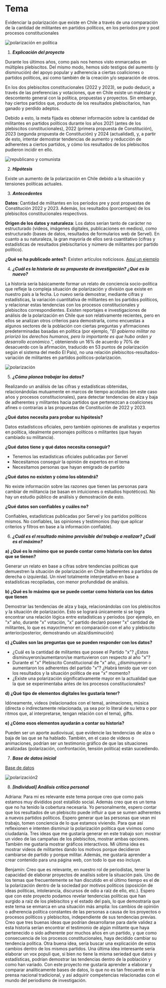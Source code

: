 # Tema 

Evidenciar la polarización que existe en Chile a través de una comparación de la cantidad de militantes en partidos políticos, en los períodos pre y post procesos constitucionales 

![polarización en política](https://redaccion.nexos.com.mx/wp-content/uploads/2022/09/polarizacion.jpg)

1. __*Explicación del proyecto*__

Durante los últimos años, como país nos hemos visto enmarcados en múltiples plebiscitos. Del mismo modo, hemos sido testigos del aumento (y disminución) del apoyo popular y adherencia a ciertas coaliciones o partidos políticos, así como también de la creación y/o separación de otros.

En los dos plebiscitos constitucionales (2022 y 2023), se pudo deducir, a través de las preferencias y votaciones, que en Chile existe un malestar y descontento general con la política, propuestas y proyectos. Sin embargo, hay ciertos partidos que, producto de los resultados plebiscitarios, han ganado y perdido adeptos. 

Debido a esto, la meta fijada es obtener información sobre la cantidad de militantes en partidos políticos durante los años 2021 (antes de los plebiscitos constitucionales), 2022 (primera propuesta de Constitución), 2023 (segunda propuesta de Constitución) y 2024 (actualidad), y, a partir de esto, intentar demostrar tendencias de aumento y reducción de adherentes a ciertos partidos, y cómo los resultados de los plebiscitos pudieron incidir en ello.

![republicano y comunista](https://static.emol.cl/emol50/Fotos/2024/03/04/file_20240304110402.jpg)

2. __*Hipótesis*__

Existe un aumento de la polarización en Chile debido a la situación y tensiones políticas actuales.

3. __*Antecedentes*__

__Datos__: Cantidad de militantes en los períodos pre y post propuestas de Constitución 2022 y 2023. Además, los resultados (porcentajes) de los plebiscitos constitucionales respectivos. 

__Origen de los datos y naturaleza__: Los datos serían tanto de carácter no estructurado (videos, imágenes digitales, publicaciones en medios), como estructurado (bases de datos, resultados de formularios web de Servel). En cuanto a su naturaleza, la gran mayoría de ellos será cuantitativo (cifras y estadísticas de resultados plebiscitarios y número de militantes por partido político). 

__¿Qué se ha publicado antes?__: Existen artículos noticiosos. [Aquí un ejemplo](https://elpais.com/chile/2023-11-23/chile-mide-sus-polarizaciones-radiografia-de-sus-grandes-diferencias-y-consensos.html)

4. __*¿Cuál es la historia de su propuesta de investigación? ¿Qué es lo nuevo?*__

La historía sería básicamente formar un relato de conciencia socio-política que refleje la compleja situación de polarización y división que existe en nuestro país a la fecha. Lo nuevo sería demostrar, mediante cifras y estadísticas,  la variación cuantitativa de militantes en los partidos políticos, y relacionar estas tendencias con los procesos constitucionales y plebiscitos correspondientes. Existen reportajes e investigaciones de análisis de la polarización en Chile que son relativamente recientes, pero en ellos se analizan otros criterios para demostrarla, como encuestas a algunos sectores de la población con ciertas preguntas y afirmaciones predeterminadas basadas en política (por ejemplo,  "_El gobierno militar no priorizó los derechos humanos, pero lo importante es que hubo orden y desarrollo económico._", obteniendo un 16% de acuerdo y 70% de desacuerdo con la afirmación, traducido en 53 puntos de polarización según el sistema del medio El País), no una relación plebiscitos-resultados-variación de militantes en partidos políticos-polarización.

![polarización](https://www.forumlibertas.com/wp-content/uploads/2019/03/Polarizaci%C3%B3n.jpg)

5. __*¿Cómo planea trabajar los datos?*__ 

Realizando un análisis de las cifras y estadísticas obtenidas, relacionándolas mutuamente en marcos de tiempo acotados (en este caso años y procesos constitucionales), para detectar tendencias de alza y baja de adherentes y militantes hacia partidos que pertenezcan a coaliciones afines o contrarias a las propuestas de Constitución de 2022 y 2023. 

**¿Qué datos necesita para probar su hipótesis?** 

Datos estadísticos oficiales, pero también opiniones de analistas y expertos en política, idealmente personajes políticos o militantes (que hayan cambiado su militancia). 

**¿Qué datos tiene y qué datos necesita conseguir?**
* Tenemos las estadísticas oficiales publicadas por Servel
* Necesitamos conseguir la opinión de expertos en el tema 
* Necesitamos personas que hayan emigrado de partido 

**¿Qué datos no existen y cómo los obtendrá?**

No existe información sobre las razones que tienen las personas para cambiar de militancia (se basan en intuiciones o estudios hipotéticos). No hay un estudio público de análisis y demostración de esto. 

**¿Qué datos son confiables y cuáles no?**

Confiables, estadísticas publicadas por Servel y los partidos políticos mismos. No confiables, las opiniones y testimonios (hay que aplicar criterios y filtros en base a la información confiable).

6. __*¿Cuál es el resultado mínimo previsible del trabajo a realizar? ¿Cuál es el máximo?*__

**a) ¿Qué es lo mínimo que se puede contar como historia con los datos que se tienen?**

Generar un relato en base a cifras sobre tendencias políticas que demuestren la situación de polarización en Chile (adherentes a partidos de derecha o izquierda). Un nivel totalmente interpretativo en base a estadísticas recopiladas, con menor profundidad de análisis.

**b) ¿Qué es lo máximo que se puede contar como historia con los datos que tienen**

Demostrar las tendencias de alza y baja, relacionándolas con los plebiscitos y la situación de polarización. Esto se logrará únicamente si se logra encontrar una relación lógica entre estadísticas y períodos (por ejemplo, en "x" año, durante "x" votación, "x" partido declaró poseer "x" cantidad de militantes, lo que es mayor/menor en comparación con el año y plebiscito anterior/posterior, demostrando un alza/disminución)

**c) ¿Cuáles son las preguntas que se pueden responder con los datos?** 

- ¿Cuál es la cantidad de militantes que posee el Partido "x"? ¿Estos disminuyeron/aumentaron/se mantuvieron con respecto al año "x"?
- Durante el "x" Plebiscito Constitucional de "x" año, ¿disminuyeron o aumentaron los adherentes del partido "x"? ¿Habrá tenido que ver con los resultados y la situación política de ese "x" momento?
- ¿Existe una polarización significativamente mayor en la actualidad que la que se experimentaba antes de los procesos constitucionales?

**d) ¿Qué tipo de elementos digitales les gustaría tener?**

Idóneamente, videos (relacionados con el tema), animaciones, música (directa o indirectamente relacionada, ya sea por lo literal de su letra o por ritmos que, al interpretarse, tengan relación con el tema), gifts. 

**e) ¿Cómo esos elementos ayudarán a contar su historia?**

Pueden ser un aporte audiovisual, que evidencie las tendencias de alza o baja de las que se ha hablado. También, en el caso de videos o animaciones, podrían ser un testimonio gráfico de que las situaciones analizadas (polarización, confrontación, tensión política) están sucediendo.

7. __*Base de datos inicial*__

[Base de datos](bdatos.csv.csv)

![polarización2](https://dccs.udd.cl/files/2020/08/polarizacion.jpg)

8. __*[Individual] Análisis crítico personal*__

Adriana: Para mi es relevante este tema porque creo que como país estamos muy divididos post estallido social. Además creo que es un tema que no ha tenido la cobertura necesaria. Yo personalmente, espero contar que los resultados de un plebiscito puede influir a que se sumen adherentes a nuevos partidos políticos. Espero generar que las personas que vean mi trabajo, tomen conciencia de lo que estamos viviendo. Para que así reflexionen e intenten disminuir la polarización política que vivimos como ciudadanía. Tres ideas que me gustaría generar en este trabajo son: mostrar un video de las campañas de los plebiscitos, mostrar ambas opciones. También me gustaría mostrar gráficos interactivos. Mi última idea es mostrar videos de militantes dando los motivos porque decidieron cambiarse de partido y porque militar. Además, me gustaría aprender a crear contenido para una página web, con todo lo que eso incluye. 

Benjamín: Creo que es relevante, en nuestro rol de periodistas, tener la capacidad de elaborar proyectos de analísis sobre la situación país. Uno de los temas que frecuentemente se han discutido en el último tiempo es el de la polarización dentro de la sociedad por motivos políticos (oposición de ideas políticas, intolerancia, discursos de odio a raíz de ello, etc.). Espero que con este proyecto podamos revelar tendencias políticas que han surgido a raíz de los plebiscitos y el estado del país, lo que demostraría que este tema se enmarca en una situación más amplia: los cambios de opinión o adherencia política constantes de las personas a causa de los proyectos o procesos políticos y plebiscitos, independiente de sus tendencias previas. Creo que tres buenas ideas que podrían desarrollarse para darle validez a esta historia serían encontrar el testimonio de algún militante que haya pertenecido o sido adherente por muchos años en un partido, y que como consecuencia de los procesos constitucionales, haya decidido cambiar su tendencia política. Otra buena idea, sería buscar una explicación de estos cambios dentro de los mismos partidos. Una última idea interesante sería elaborar un vox populi que, si bien no tiene la misma seriedad que datos y estadísticas, podrían demostrar las tendencias dentro de la población y como han variado. Con este proyecto me gustaría aprender a elaborar y comparar analíticamente bases de datos, lo que no es tan frecuente en la prensa nacional tradicional, y así adquirir competencias relacionadas con el mundo del periodismo de investigación. 
